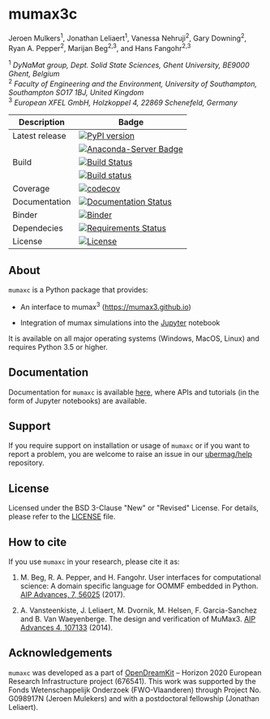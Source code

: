 # mumax3c
Jeroen Mulkers<sup>1</sup>, Jonathan Leliaert<sup>1</sup>, Vanessa Nehruji<sup>2</sup>, Gary Downing<sup>2</sup>, Ryan A. Pepper<sup>2</sup>, Marijan Beg<sup>2,3</sup>, and Hans Fangohr<sup>2,3</sup>

<sup>1</sup> *DyNaMat group, Dept. Solid State Sciences, Ghent University, BE9000 Ghent, Belgium*    
<sup>2</sup> *Faculty of Engineering and the Environment, University of Southampton, Southampton SO17 1BJ, United Kingdom*  
<sup>3</sup> *European XFEL GmbH, Holzkoppel 4, 22869 Schenefeld, Germany*  

| Description | Badge |
| --- | --- |
| Latest release | [![PyPI version](https://badge.fury.io/py/oommfc.svg)](https://badge.fury.io/py/oommfc) |
|                | [![Anaconda-Server Badge](https://anaconda.org/conda-forge/oommfc/badges/version.svg)](https://anaconda.org/conda-forge/oommfc) |
| Build | [![Build Status](https://travis-ci.org/joommf/oommfc.svg?branch=master)](https://travis-ci.org/joommf/oommfc) |
|       | [![Build status](https://ci.appveyor.com/api/projects/status/a1cp833x8trei0d8?svg=true)](https://ci.appveyor.com/project/marijanbeg/oommfc) |
| Coverage | [![codecov](https://codecov.io/gh/joommf/oommfc/branch/master/graph/badge.svg)](https://codecov.io/gh/joommf/oommfc) |
| Documentation | [![Documentation Status](https://readthedocs.org/projects/oommfc/badge/?version=latest)](http://oommfc.readthedocs.io/en/latest/?badge=latest) |
| Binder | [![Binder](https://mybinder.org/badge.svg)](https://mybinder.org/v2/gh/joommf/oommfc/master?filepath=index.ipynb) |
| Dependecies | [![Requirements Status](https://requires.io/github/joommf/oommfc/requirements.svg?branch=master)](https://requires.io/github/joommf/oommfc/requirements/?branch=master) |
| License | [![License](https://img.shields.io/badge/License-BSD%203--Clause-blue.svg)](https://opensource.org/licenses/BSD-3-Clause) |

## About

`mumaxc` is a Python package that provides:

- An interface to mumax<sup>3</sup> (https://mumax3.github.io)

- Integration of mumax simulations into the [Jupyter](http://jupyter.org) notebook

It is available on all major operating systems (Windows, MacOS, Linux) and requires Python 3.5 or higher.

## Documentation

Documentation for `mumaxc` is available [here](http://mumaxc.readthedocs.io/en/latest/?badge=latest), where APIs and tutorials (in the form of Jupyter notebooks) are available.

## Support

If you require support on installation or usage of `mumaxc` or if you want to report a problem, you are welcome to raise an issue in our [ubermag/help](https://github.com/ubermag/help) repository.

## License

Licensed under the BSD 3-Clause "New" or "Revised" License. For details, please refer to the [LICENSE](LICENSE) file.

## How to cite

If you use `mumaxc` in your research, please cite it as:

1. M. Beg, R. A. Pepper, and H. Fangohr. User interfaces for computational science: A domain specific language for OOMMF embedded in Python. [AIP Advances, 7, 56025](http://aip.scitation.org/doi/10.1063/1.4977225) (2017).

2. A. Vansteenkiste, J. Leliaert, M. Dvornik, M. Helsen, F. Garcia-Sanchez and B. Van Waeyenberge. 
The design and verification of MuMax3. [AIP Advances 4, 107133](https://doi.org/10.1063/1.4899186) (2014).


## Acknowledgements

`mumaxc` was developed as a part of [OpenDreamKit](http://opendreamkit.org/) – Horizon 2020 European Research Infrastructure project (676541).
This work was supported by the Fonds Wetenschappelijk Onderzoek (FWO-Vlaanderen) through Project No. G098917N (Jeroen Mulekers) and with a postdoctoral fellowship (Jonathan Leliaert).
